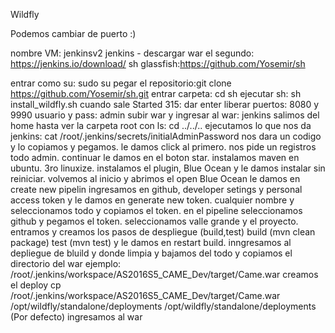 Wildfly



Podemos cambiar de puerto :)






nombre VM: jenkinsv2
jenkins - descargar war el segundo: https://jenkins.io/download/
sh glassfish:https://github.com/Yosemir/sh 

entrar como su: sudo su
pegar el repositorio:git clone https://github.com/Yosemir/sh.git
entrar carpeta: cd sh
ejecutar sh: sh install_wildfly.sh
cuando sale Started 315: dar enter
liberar puertos: 8080 y 9990
usuario y pass: admin
subir war y ingresar al war: jenkins
salimos del home hasta ver la carpeta root con ls: cd ../../..
ejecutamos lo que nos da jenkins: cat /root/.jenkins/secrets/initialAdminPassword
nos dara un codigo y lo copiamos y pegamos.
le damos click al primero.
nos pide un registros todo admin.
continuar
le damos en el boton star.
instalamos maven en ubuntu. 3ro linuxize.
instalamos el plugin, Blue Ocean y le damos instalar sin reiniciar.
volvemos al inicio y abrimos el open Blue Ocean
le damos en create new pipelin
ingresamos en github, developer setings y personal access token y le damos en generate new token.
cualquier nombre y seleccionamos todo y copiamos el token.
en el pipeline seleccionamos github y pegamos el token.
seleccionamos valle grande y el proyecto.
entramos y creamos los pasos de despliegue (build,test)
	build (mvn clean package)
	test (mvn test)
y le damos en restart build.
inngresamos al depliegue de bluild y donde limpia y bajamos del todo y copiamos el directorio del war ejemplo: 
/root/.jenkins/workspace/AS2016S5_CAME_Dev/target/Came.war
creamos el deploy
cp /root/.jenkins/workspace/AS2016S5_CAME_Dev/target/Came.war /opt/wildfly/standalone/deployments /opt/wildfly/standalone/deployments (Por defecto)
ingresamos al war
